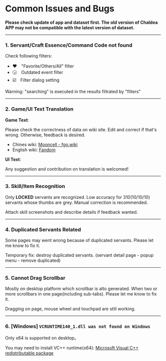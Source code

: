 Common Issues and Bugs
================

**Please check update of app and dataset first. The old version of Chaldea APP may not be compatible with the latest version of dataset.**


----------
### 1. Servant/Craft Essence/Command Code not found
Check following filters:
  * ❤️　"Favorite/Others/All" filter
  * 🕟　Outdated event filter
  * ☑️　Filter dialog setting

Warning: "searching" is executed in the results filtrated by "filters"


----------
### 2. Game/UI Text Translation

**Game Text**:

Please check the correctness of data on wiki site. Edit and correct if that's wrong. Otherwise, feedback is desired.

  - Chines wiki: [Mooncell - fgo.wiki](https://fgo.wiki)
  - English wiki: [Fandom](https://fategrandorder.fandom.com/wiki/Fate/Grand_Order_Wikia)

**UI Text**:

Any suggestion and contribution on translation is welcomed!


----------
### 3. Skill/Item Recognition
Only **LOCKED** servants are recognized. Low accuracy for 310(10/10/10) servants whose thumbs are grey. Manual correction is recommended.

Attach skill screenshots and describe details if feedback wanted.


----------
### 4. Duplicated Servants Related
Some pages may went wrong because of duplicated servants. Please let me know to fix it.

Temporary fix: destroy duplicated servants. (servant detail page - popup menu - remove duplicated)


----------
### 5. Cannot Drag Scrollbar
Mostly on desktop platform which scrollbar is alto generated. 
When two or more scrollbars in one page(including sub-tabs). Please let me know to fix it.

Dragging on page, mouse wheel and touchpad are still working. 


----------
### 6. [Windows] `VCRUNTIME140_1.dll was not found on Windows`

Only x64 is supported on desktop。

You may need to install VC++ runtime(x64): [Microsoft Visual C++ redistributable package](https://support.microsoft.com/en-us/help/2977003/the-latest-supported-visual-c-downloads)

